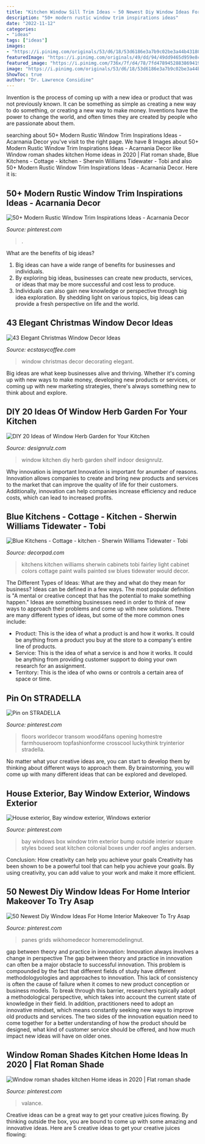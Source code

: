 ```yaml
---
title: "Kitchen Window Sill Trim Ideas ~ 50 Newest Diy Window Ideas For Home Interior Makeover To Try Asap"
description: "50+ modern rustic window trim inspirations ideas"
date: "2022-11-12"
categories:
- "ideas"
tags: ["ideas"]
images:
- "https://i.pinimg.com/originals/53/d6/18/53d6186e3a7b9c02be3a44b43180bcbe.jpg"
featuredImage: "https://i.pinimg.com/originals/49/dd/94/49dd9465d959e8c096f623a46118dd9d.jpg"
featured_image: "https://i.pinimg.com/736x/7f/d4/78/7fd478945288386941941018b5650257.jpg"
image: "https://i.pinimg.com/originals/53/d6/18/53d6186e3a7b9c02be3a44b43180bcbe.jpg"
ShowToc: true
author: "Dr. Lawrence Considine"
---
```



Invention is the process of coming up with a new idea or product that was not previously known. It can be something as simple as creating a new way to do something, or creating a new way to make money. Inventions have the power to change the world, and often times they are created by people who are passionate about them.

	

		
searching about 50+ Modern Rustic Window Trim Inspirations Ideas - Acarnania Decor you've visit to the right page. We have 8 Images about 50+ Modern Rustic Window Trim Inspirations Ideas - Acarnania Decor like Window roman shades kitchen Home ideas in 2020 | Flat roman shade, Blue Kitchens - Cottage - kitchen - Sherwin Williams Tidewater - Tobi and also 50+ Modern Rustic Window Trim Inspirations Ideas - Acarnania Decor. Here it is:
		
    
## 50+ Modern Rustic Window Trim Inspirations Ideas - Acarnania Decor

<img loading=lazy src="https://i.pinimg.com/originals/49/dd/94/49dd9465d959e8c096f623a46118dd9d.jpg" onerror="this.onerror=null;this.src='https://tse1.mm.bing.net/th?id=OIP.afLCmnEyMm4DP5n4e5pu9wHaLH&amp;pid=15.1';" alt="50+ Modern Rustic Window Trim Inspirations Ideas - Acarnania Decor">

_Source: pinterest.com_

>. 

	

What are the benefits of big ideas?
1. Big ideas can have a wide range of benefits for businesses and individuals. 
2. By exploring big ideas, businesses can create new products, services, or ideas that may be more successful and cost less to produce. 
3. Individuals can also gain new knowledge or perspective through big idea exploration. By shedding light on various topics, big ideas can provide a fresh perspective on life and the world.

    
## 43 Elegant Christmas Window Decor Ideas

<img loading=lazy src="https://i2.wp.com/www.ecstasycoffee.com/wp-content/uploads/2016/10/Christmas-window-decorating-ideas.jpg" onerror="this.onerror=null;this.src='https://tse2.mm.bing.net/th?id=OIP.n6Bta0rtk2H_u4OIMRBPcAHaJ1&amp;pid=15.1';" alt="43 Elegant Christmas Window Decor Ideas">

_Source: ecstasycoffee.com_

>window christmas decor decorating elegant. 

	

Big ideas are what keep businesses alive and thriving. Whether it's coming up with new ways to make money, developing new products or services, or coming up with new marketing strategies, there's always something new to think about and explore.

    
## DIY 20 Ideas Of Window Herb Garden For Your Kitchen

<img loading=lazy src="https://cdn.designrulz.com/wp-content/uploads/2015/03/shelf-window_designrulz-2.jpg" onerror="this.onerror=null;this.src='https://tse1.mm.bing.net/th?id=OIP.uzyXHeEtdR4o-V8RtBZr0AHaLH&amp;pid=15.1';" alt="DIY 20 Ideas of Window Herb Garden for Your Kitchen">

_Source: designrulz.com_

>window kitchen diy herb garden shelf indoor designrulz. 

	

Why innovation is important
Innovation is important for anumber of reasons. Innovation allows companies to create and bring new products and services to the market that can improve the quality of life for their customers. Additionally, innovation can help companies increase efficiency and reduce costs, which can lead to increased profits.

    
## Blue Kitchens - Cottage - Kitchen - Sherwin Williams Tidewater - Tobi

<img loading=lazy src="https://cdn.decorpad.com/photos/2014/08/08/0ac68b34f781.jpg" onerror="this.onerror=null;this.src='https://tse1.mm.bing.net/th?id=OIP.Mc8uDq2mlQEgACnFTabsWgHaLE&amp;pid=15.1';" alt="Blue Kitchens - Cottage - kitchen - Sherwin Williams Tidewater - Tobi">

_Source: decorpad.com_

>kitchens kitchen williams sherwin cabinets tobi fairley light cabinet colors cottage paint walls painted sw blues tidewater would decor. 

	

The Different Types of Ideas: What are they and what do they mean for business?
Ideas can be defined in a few ways. The most popular definition is "A mental or creative concept that has the potential to make something happen." Ideas are something businesses need in order to think of new ways to approach their problems and come up with new solutions. 
There are many different types of ideas, but some of the more common ones include: 
- Product: This is the idea of what a product is and how it works. It could be anything from a product you buy at the store to a company's entire line of products. 
- Service: This is the idea of what a service is and how it works. It could be anything from providing customer support to doing your own research for an assignment. 
- Territory: This is the idea of who owns or controls a certain area of space or time.

    
## Pin On STRADELLA

<img loading=lazy src="https://i.pinimg.com/736x/2e/c2/5f/2ec25fb73f8cba695a009ea115f5f9dd.jpg" onerror="this.onerror=null;this.src='https://tse2.mm.bing.net/th?id=OIP.5TozgAgSS2YitTugEC_olgHaLH&amp;pid=15.1';" alt="Pin on STRADELLA">

_Source: pinterest.com_

>floors worldecor transom wood4fans opening homestre farmhouseroom topfashionforme crosscool luckythink tryinterior stradella. 

	

No matter what your creative ideas are, you can start to develop them by thinking about different ways to approach them. By brainstorming, you will come up with many different ideas that can be explored and developed.

    
## House Exterior, Bay Window Exterior, Windows Exterior

<img loading=lazy src="https://i.pinimg.com/originals/53/d6/18/53d6186e3a7b9c02be3a44b43180bcbe.jpg" onerror="this.onerror=null;this.src='https://tse3.mm.bing.net/th?id=OIP.Ja49tsFn_v6FqjDj2ad4dQHaJ4&amp;pid=15.1';" alt="House exterior, Bay window exterior, Windows exterior">

_Source: pinterest.com_

>bay windows box window trim exterior bump outside interior square styles boxed seat kitchen colonial boxes under roof angles andersen. 

	

Conclusion: How creativity can help you achieve your goals
Creativity has been shown to be a powerful tool that can help you achieve your goals. By using creativity, you can add value to your work and make it more efficient.

    
## 50 Newest Diy Window Ideas For Home Interior Makeover To Try Asap

<img loading=lazy src="https://i.pinimg.com/736x/22/b5/bc/22b5bc30bfe9389aaa54d1b064c103f9.jpg" onerror="this.onerror=null;this.src='https://tse4.mm.bing.net/th?id=OIP.ZN6qW47V3bOmgAR0viuRiQHaLH&amp;pid=15.1';" alt="50 Newest Diy Window Ideas For Home Interior Makeover To Try Asap">

_Source: pinterest.com_

>panes grids wikhomedecor homeremodelingnut. 

	

gap between theory and practice in innovation: Innovation always involves a change in perspective
The gap between theory and practice in innovation can often be a major obstacle to successful innovation. This problem is compounded by the fact that different fields of study have different methodologyologies and approaches to innovation. This lack of consistency is often the cause of failure when it comes to new product conception or business models. To break through this barrier, researchers typically adopt a methodological perspective, which takes into account the current state of knowledge in their field. In addition, practitioners need to adopt an innovative mindset, which means constantly seeking new ways to improve old products and services. The two sides of the innovation equation need to come together for a better understanding of how the product should be designed, what kind of customer service should be offered, and how much impact new ideas will have on older ones.

    
## Window Roman Shades Kitchen Home Ideas In 2020 | Flat Roman Shade

<img loading=lazy src="https://i.pinimg.com/736x/7f/d4/78/7fd478945288386941941018b5650257.jpg" onerror="this.onerror=null;this.src='https://tse2.mm.bing.net/th?id=OIP.iRaC141v0_Bm3eUyRuOQTAHaJ3&amp;pid=15.1';" alt="Window roman shades kitchen Home ideas in 2020 | Flat roman shade">

_Source: pinterest.com_

>valance. 

	

Creative ideas can be a great way to get your creative juices flowing. By thinking outside the box, you are bound to come up with some amazing and innovative ideas. Here are 5 creative ideas to get your creative juices flowing: 


